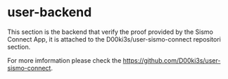 # user-backend

This section is the backend that verify the proof provided by the Sismo Connect App, it is attached to the D00ki3s/user-sismo-connect repositori section.

For more imformation please check the https://github.com/D00ki3s/user-sismo-connect.
